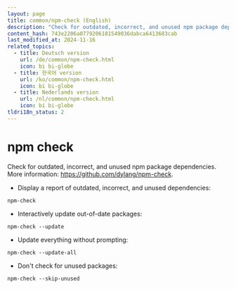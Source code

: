 ```yaml
---
layout: page
title: common/npm-check (English)
description: "Check for outdated, incorrect, and unused npm package dependencies."
content_hash: 743e2206a0779206181549036dabca6413683cab
last_modified_at: 2024-11-16
related_topics:
  - title: Deutsch version
    url: /de/common/npm-check.html
    icon: bi bi-globe
  - title: 한국어 version
    url: /ko/common/npm-check.html
    icon: bi bi-globe
  - title: Nederlands version
    url: /nl/common/npm-check.html
    icon: bi bi-globe
tldri18n_status: 2
---
```

# npm check

Check for outdated, incorrect, and unused npm package dependencies.
More information: <https://github.com/dylang/npm-check>.

- Display a report of outdated, incorrect, and unused dependencies:

`npm-check`

- Interactively update out-of-date packages:

`npm-check --update`

- Update everything without prompting:

`npm-check --update-all`

- Don't check for unused packages:

`npm-check --skip-unused`
